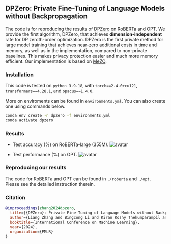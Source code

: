 ## DPZero: Private Fine-Tuning of Language Models without Backpropagation

The code is for reproducing the results of [DPZero](https://arxiv.org/abs/2310.09639) on RoBERTa and OPT.
We provide the first algorithm, DPZero, that achieves **dimension-independent** rate for DP zeroth-order optimization.
DPZero is the first private method for large model training that achieves near-zero additional costs in time and memory, as well as in the implementation, compared to non-private baselines. This makes privacy protection easier and much more memory efficient.
Our implementation is based on [MeZO](https://github.com/princeton-nlp/MeZO).

### Installation

This code is tested on `python 3.9.18`, with
`torch==2.4.0+cu121`, `transformers==4.28.1`, and `opacus==1.4.0`.

More on enviroments can be found in `environments.yml`. You can also create one using commands below.
```bash
conda env create -n dpzero -f environments.yml
conda activate dpzero
```

### Results
* Test accuracy (%) on RoBERTa-large (355M).
![avatar](./assets/roberta.png)

* Test performance (%) on OPT.
![avatar](./assets/opt.png)

### Reproducing our results

The code for RoBERTa and OPT can be found in `./roberta` and `./opt`. 
Please see the detailed instruction therein.

### Citation

```bibtex
@inproceedings{zhang2024dpzero,
  title={{DPZero}: Private Fine-Tuning of Language Models without Backpropagation},
  author={Liang Zhang and Bingcong Li and Kiran Koshy Thekumparampil and Sewoong Oh and Niao He},
  booktitle={International Conference on Machine Learning},
  year={2024},
  organization={PMLR}
}
```
